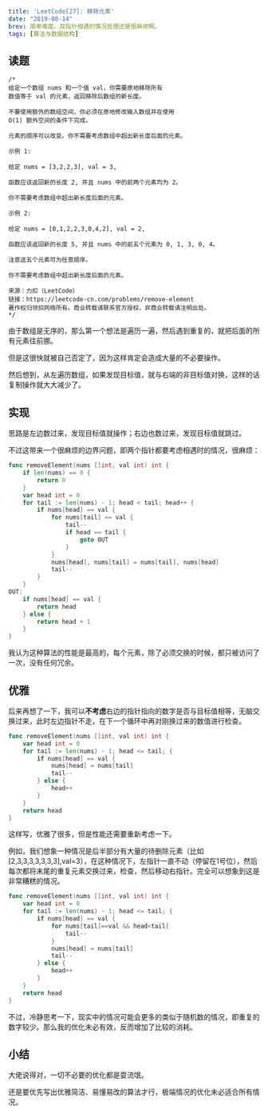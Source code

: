```yaml lw-blog-meta
title: 'LeetCode[27]: 移除元素'
date: "2019-08-14"
brev: 简单难度。双指针相遇的情况处理还是很麻烦啊。
tags: [算法与数据结构]
```


## 读题

```text
/*
给定一个数组 nums 和一个值 val，你需要原地移除所有
数值等于 val 的元素，返回移除后数组的新长度。

不要使用额外的数组空间，你必须在原地修改输入数组并在使用
O(1) 额外空间的条件下完成。

元素的顺序可以改变。你不需要考虑数组中超出新长度后面的元素。

示例 1:

给定 nums = [3,2,2,3], val = 3,

函数应该返回新的长度 2, 并且 nums 中的前两个元素均为 2。

你不需要考虑数组中超出新长度后面的元素。

示例 2:

给定 nums = [0,1,2,2,3,0,4,2], val = 2,

函数应该返回新的长度 5, 并且 nums 中的前五个元素为 0, 1, 3, 0, 4。

注意这五个元素可为任意顺序。

你不需要考虑数组中超出新长度后面的元素。

来源：力扣（LeetCode）
链接：https://leetcode-cn.com/problems/remove-element
著作权归领扣网络所有。商业转载请联系官方授权，非商业转载请注明出处。
*/
```

由于数组是无序的，那么第一个想法是遍历一遍，然后遇到重复的，就把后面的所有元素往前挪。

但是这很快就被自己否定了，因为这样肯定会造成大量的不必要操作。

然后想到，从左遍历数组，如果发现目标值，就与右端的非目标值对换，这样的话复制操作就大大减少了。

## 实现

思路是左边数过来，发现目标值就操作；右边也数过来，发现目标值就跳过。

不过这带来一个很麻烦的边界问题，即两个指针都要考虑相遇时的情况，很麻烦：

```go
func removeElement(nums []int, val int) int {
    if len(nums) == 0 {
        return 0
    }
    var head int = 0
    for tail := len(nums) - 1; head < tail; head++ {
        if nums[head] == val {
            for nums[tail] == val {
                tail--
                if head == tail {
                    goto OUT
                }
            }
            nums[head], nums[tail] = nums[tail], nums[head]
            tail--
        }
    }
OUT:
    if nums[head] == val {
        return head
    } else {
        return head + 1
    }
}
```

我认为这种算法的性能是最高的，每个元素，除了必须交换的时候，都只被访问了一次，没有任何冗余。

## 优雅

后来再想了一下，我可以**不考虑**右边的指针指向的数字是否与目标值相等，无脑交换过来，此时左边指针不走，在下一个循环中再对刚换过来的数值进行检查。

```go
func removeElement(nums []int, val int) int {
    var head int = 0
    for tail := len(nums) - 1; head <= tail; {
        if nums[head] == val {
            nums[head] = nums[tail]
            tail--
        } else {
            head++
        }
    }
    return head
}
```

这样写，优雅了很多，但是性能还需要重新考虑一下。

例如，我们想象一种情况是后半部分有大量的待删除元素（比如[2,3,3,3,3,3,3,3],val=3），在这种情况下，左指针一直不动（停留在1号位），然后每次都将末尾的重复元素交换过来，检查，然后移动右指针。完全可以想象到这是非常糟糕的情况。

```go
func removeElement(nums []int, val int) int {
    var head int = 0
    for tail := len(nums) - 1; head <= tail; {
        if nums[head] == val {
            for nums[tail]==val && head<tail{
                tail--
            }
            nums[head] = nums[tail]
            tail--
        } else {
            head++
        }
    }
    return head
}
```

不过，冷静思考一下，现实中的情况可能会更多的类似于随机数的情况，即重复的数字较少。那么我的优化未必有效，反而增加了比较的消耗。

## 小结

大佬说得对，一切不必要的优化都是耍流氓。

还是要优先写出优雅简洁、易懂易改的算法才行，极端情况的优化未必适合所有情况。
